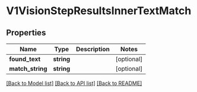 # V1VisionStepResultsInnerTextMatch

## Properties
Name | Type | Description | Notes
------------ | ------------- | ------------- | -------------
**found_text** | **string** |  | [optional] 
**match_string** | **string** |  | [optional] 

[[Back to Model list]](../README.md#documentation-for-models) [[Back to API list]](../README.md#documentation-for-api-endpoints) [[Back to README]](../README.md)


